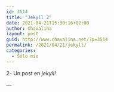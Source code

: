 ```yaml
---
id: 3514
title: "Jekyll 2"
date: 2021-04-21T15:30:16+02:00
author: Chavalina
layout: post
guid: http://www.chavalina.net/?p=3514
permalink: /2021/04/21/jekyll/
categories:
  - Sólo mío
---
```


2- Un post en *jekyll!*

&#8212;